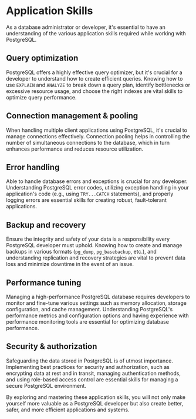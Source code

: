 # Application Skills

As a database administrator or developer, it's essential to have an understanding of the various application skills required while working with PostgreSQL.

## Query optimization

PostgreSQL offers a highly effective query optimizer, but it's crucial for a developer to understand how to create efficient queries. Knowing how to use `EXPLAIN` and `ANALYZE` to break down a query plan, identify bottlenecks or excessive resource usage, and choose the right indexes are vital skills to optimize query performance.

## Connection management & pooling

When handling multiple client applications using PostgreSQL, it's crucial to manage connections effectively. Connection pooling helps in controlling the number of simultaneous connections to the database, which in turn enhances performance and reduces resource utilization.

## Error handling

Able to handle database errors and exceptions is crucial for any developer. Understanding PostgreSQL error codes, utilizing exception handling in your application's code (e.g., using `TRY...CATCH` statements), and properly logging errors are essential skills for creating robust, fault-tolerant applications.

## Backup and recovery

Ensure the integrity and safety of your data is a responsibility every PostgreSQL developer must uphold. Knowing how to create and manage backups in various formats (`pg_dump`, `pg_basebackup`, etc.), and understanding replication and recovery strategies are vital to prevent data loss and minimize downtime in the event of an issue.

## Performance tuning

Managing a high-performance PostgreSQL database requires developers to monitor and fine-tune various settings such as memory allocation, storage configuration, and cache management. Understanding PostgreSQL's performance metrics and configuration options and having experience with performance monitoring tools are essential for optimizing database performance.

## Security & authorization

Safeguarding the data stored in PostgreSQL is of utmost importance. Implementing best practices for security and authorization, such as encrypting data at rest and in transit, managing authentication methods, and using role-based access control are essential skills for managing a secure PostgreSQL environment.

By exploring and mastering these application skills, you will not only make yourself more valuable as a PostgreSQL developer but also create better, safer, and more efficient applications and systems.